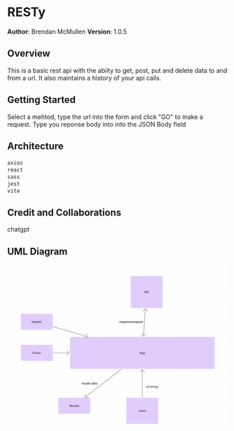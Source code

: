 # RESTy

**Author**: Brendan McMullen
**Version**: 1.0.5


## Overview
This is a basic rest api with the abiity to get, post, put and delete data to and from a url. It also maintains a history of your api calls.

## Getting Started
Select a mehtod, type the url into the form and click "GO" to make a request. Type you reponse body into into the JSON Body field

## Architecture
    axios
    react
    sass
    jest
    vite

## Credit and Collaborations
chatgpt

## UML Diagram
![Diagram](UML_Map.png)
